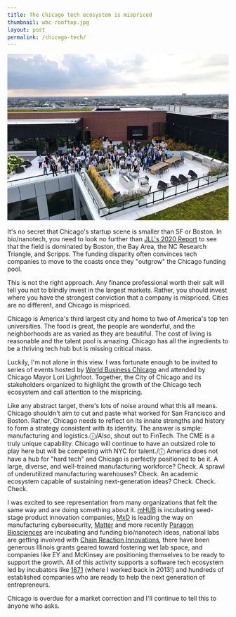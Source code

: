 ```yaml
---
title: The Chicago tech ecosystem is mispriced
thumbnail: wbc-rooftop.jpg
layout: post
permalink: /chicago-tech/
---
```


![](/assets/2021-08-25-chicago-tech/wbc-rooftop.jpg)

It's no secret that Chicago's startup scene is smaller than SF or Boston. In bio/nanotech, you need to look no further than [JLL's 2020 Report](https://www.us.jll.com/en/trends-and-insights/research/life-sciences-real-estate-outlook) to see that the field is dominated by Boston, the Bay Area, the NC Research Triangle, and Scripps. The funding disparity often convinces tech companies to move to the coasts once they "outgrow" the Chicago funding pool.

This is not the right approach. Any finance professional worth their salt will tell you not to blindly invest in the largest markets. Rather, you should invest where you have the strongest conviction that a company is mispriced. Cities are no different, and Chicago is mispriced.

Chicago is America's third largest city and home to two of America's top ten universities. The food is great, the people are wonderful, and the neighborhoods are as varied as they are beautiful. The cost of living is reasonable and the talent pool is amazing. Chicago has all the ingredients to be a thriving tech hub but is missing critical mass.

Luckily, I'm not alone in this view. I was fortunate enough to be invited to series of events hosted by [World Business Chicago](http://www.worldbusinesschicago.com/) and attended by Chicago Mayor Lori Lightfoot. Together, the City of Chicago and its stakeholders organized to highlight the growth of the Chicago tech ecosystem and call attention to the mispricing.

Like any abstract target, there's lots of noise around what this all means. Chicago shouldn't aim to cut and paste what worked for San Francisco and Boston. Rather, Chicago needs to reflect on its innate strengths and history to form a strategy consistent with its identity. The answer is simple: manufacturing and logistics.ⓘ/Also, shout out to FinTech. The CME is a truly unique capability. Chicago will continue to have an outsized role to play here but will be competing with NYC for talent./ⓘ America does not have a hub for "hard tech" and Chicago is perfectly positioned to be it. A large, diverse, and well-trained manufacturing workforce? Check. A sprawl of underutilized manufacturing warehouses? Check. An academic ecosystem capable of sustaining next-generation ideas? Check. Check. Check.

I was excited to see representation from many organizations that felt the same way and are doing something about it. [mHUB](https://mhubchicago.com/) is incubating seed-stage product innovation companies, [MxD](https://www.mxdusa.org/) is leading the way on manufacturing cybersecurity, [Matter](https://matter.health/) and more recently [Paragon Biosciences](https://paragonbiosci.com/) are incubating and funding bio/nanotech ideas, national labs are getting involved with [Chain Reaction Innovations](https://chainreaction.anl.gov/), there have been generous Illinois grants geared toward fostering wet lab space, and companies like EY and McKinsey are positioning themselves to be ready to support the growth. All of this activity supports a software tech ecosystem led by incubators like [1871](https://1871.com/) (where I worked back in 2013!) and hundreds of established companies who are ready to help the next generation of entrepreneurs.

Chicago is overdue for a market correction and I'll continue to tell this to anyone who asks.
